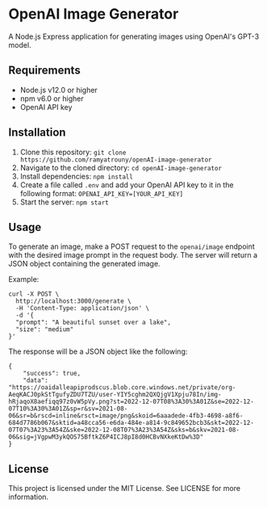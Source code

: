 # OpenAI Image Generator

A Node.js Express application for generating images using OpenAI's GPT-3 model.

## Requirements

- Node.js v12.0 or higher
- npm v6.0 or higher
- OpenAI API key

## Installation

1. Clone this repository: `git clone https://github.com/ramyatrouny/openAI-image-generator`
2. Navigate to the cloned directory: `cd openAI-image-generator`
3. Install dependencies: `npm install`
4. Create a file called `.env` and add your OpenAI API key to it in the following format: `OPENAI_API_KEY=[YOUR_API_KEY]`
5. Start the server: `npm start`

## Usage

To generate an image, make a POST request to the `openai/image` endpoint with the desired image prompt in the request body. The server will return a JSON object containing the generated image.

Example:

```
curl -X POST \
  http://localhost:3000/generate \
  -H 'Content-Type: application/json' \
  -d '{
  "prompt": "A beautiful sunset over a lake",
  "size": "medium"
}'
```

The response will be a JSON object like the following:

```
{
    "success": true,
    "data": "https://oaidalleapiprodscus.blob.core.windows.net/private/org-AeqKACJ0pkStTgufyZDU7TZU/user-YIY5cghm2QXQjgV1Xpju78In/img-hRjaqoX8aefiqq97z0vW5pVy.png?st=2022-12-07T08%3A30%3A01Z&se=2022-12-07T10%3A30%3A01Z&sp=r&sv=2021-08-06&sr=b&rscd=inline&rsct=image/png&skoid=6aaadede-4fb3-4698-a8f6-684d7786b067&sktid=a48cca56-e6da-484e-a814-9c849652bcb3&skt=2022-12-07T07%3A23%3A54Z&ske=2022-12-08T07%3A23%3A54Z&sks=b&skv=2021-08-06&sig=jVgpwM3ykQOS75BftkZ6P4ICJ8pI8d0HCBvNXkeKtDw%3D"
}
```

## License
This project is licensed under the MIT License. See LICENSE for more information.